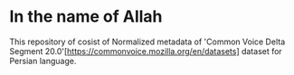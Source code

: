 # In the name of Allah

This repository of cosist of Normalized metadata of 'Common Voice Delta Segment 20.0'[https://commonvoice.mozilla.org/en/datasets] dataset for Persian language.
